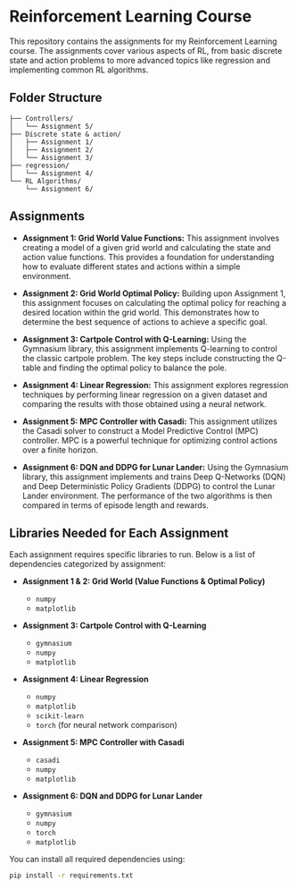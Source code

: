 # Reinforcement Learning Course

This repository contains the assignments for my Reinforcement Learning course.  The assignments cover various aspects of RL, from basic discrete state and action problems to more advanced topics like regression and implementing common RL algorithms.

## Folder Structure
```
├── Controllers/
│   └── Assignment 5/
├── Discrete state & action/
│   ├── Assignment 1/
│   ├── Assignment 2/
│   └── Assignment 3/
├── regression/
│   └── Assignment 4/
└── RL Algorithms/
    └── Assignment 6/
```
## Assignments

*   **Assignment 1: Grid World Value Functions:** This assignment involves creating a model of a given grid world and calculating the state and action value functions.  This provides a foundation for understanding how to evaluate different states and actions within a simple environment.

*   **Assignment 2: Grid World Optimal Policy:** Building upon Assignment 1, this assignment focuses on calculating the optimal policy for reaching a desired location within the grid world.  This demonstrates how to determine the best sequence of actions to achieve a specific goal.

*   **Assignment 3: Cartpole Control with Q-Learning:**  Using the Gymnasium library, this assignment implements Q-learning to control the classic cartpole problem.  The key steps include constructing the Q-table and finding the optimal policy to balance the pole.

*   **Assignment 4: Linear Regression:** This assignment explores regression techniques by performing linear regression on a given dataset and comparing the results with those obtained using a neural network.

*   **Assignment 5: MPC Controller with Casadi:** This assignment utilizes the Casadi solver to construct a Model Predictive Control (MPC) controller.  MPC is a powerful technique for optimizing control actions over a finite horizon.

*   **Assignment 6: DQN and DDPG for Lunar Lander:**  Using the Gymnasium library, this assignment implements and trains Deep Q-Networks (DQN) and Deep Deterministic Policy Gradients (DDPG) to control the Lunar Lander environment.  The performance of the two algorithms is then compared in terms of episode length and rewards.

## Libraries Needed for Each Assignment  

Each assignment requires specific libraries to run. Below is a list of dependencies categorized by assignment:

- **Assignment 1 & 2: Grid World (Value Functions & Optimal Policy)**
  - `numpy`
  - `matplotlib`

- **Assignment 3: Cartpole Control with Q-Learning**
  - `gymnasium`
  - `numpy`
  - `matplotlib`

- **Assignment 4: Linear Regression**
  - `numpy`
  - `matplotlib`
  - `scikit-learn`
  - `torch` (for neural network comparison)

- **Assignment 5: MPC Controller with Casadi**
  - `casadi`
  - `numpy`
  - `matplotlib`

- **Assignment 6: DQN and DDPG for Lunar Lander**
  - `gymnasium`
  - `numpy`
  - `torch`
  - `matplotlib`

You can install all required dependencies using:  

```bash
pip install -r requirements.txt

